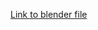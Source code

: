 [Link to blender file](https://drive.google.com/file/d/1ZmH8IJk8kQJgaeBzoam5n2-bZtHwvW3F/view?usp=sharing)
